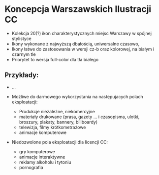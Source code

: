 # Koncepcja Warszawskich Ilustracji CC

* Kolekcja 20(?) ikon charakterystycznych miejsc Warszawy w spójnej stylistyce
* Ikony wykonane z najwyższą dbałością, uniwersalne czasowo, 
* Ikony łatwe do zastosowania w wersji cz-b oraz kolorowej, na białym i czarnym tle
* Priorytet to wersja full-color dla tła białego

## Przykłady:
* ...


* Możliwe do darmowego wykorzystania na następujacych polach eksploatacji:
  * Produkcje niezależne, niekomercyjne
  * materiały drukowane (prasa, gazety ... i czasopisma, ulotki, broszury, plakaty, bannery, billboardy)
  * telewizja, filmy krótkometrażowe
  * animacje komputerowe
* Niedozwolone pola eksploatacji dla licencji CC:
  * gry komputerowe 
  * animacje interaktywne
  * reklamy alkoholu i tytoniu
  * pornografia
